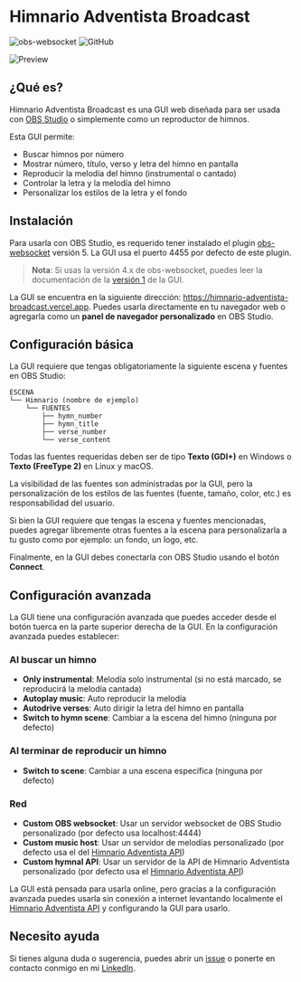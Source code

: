 # Himnario Adventista Broadcast

![obs-websocket](https://img.shields.io/badge/obs--websocket-5.x-blue?style=for-the-badge)
![GitHub](https://img.shields.io/github/license/jhormanrus/himnario-adventista-broadcast?style=for-the-badge)

![Preview](https://res.cloudinary.com/jhormanrus/image/upload/v1675045208/my-repositories/himnario-adventista/2.png)

## ¿Qué es?

Himnario Adventista Broadcast es una GUI web diseñada para ser usada con [OBS Studio](https://obsproject.com) o simplemente como un reproductor de himnos.

Esta GUI permite:

- Buscar himnos por número
- Mostrar número, título, verso y letra del himno en pantalla
- Reproducir la melodía del himno (instrumental o cantado)
- Controlar la letra y la melodía del himno
- Personalizar los estilos de la letra y el fondo

## Instalación

Para usarla con OBS Studio, es requerido tener instalado el plugin [obs-websocket](https://obsproject.com/forum/resources/obs-websocket-remote-control-obs-studio-using-websockets.466) versión 5. La GUI usa el puerto 4455 por defecto de este plugin.

> **Nota**: Si usas la versión 4.x de obs-websocket, puedes leer la documentación de la [versión 1](https://github.com/jhormanrus/himnario-adventista-broadcast/tree/1.x) de la GUI.

La GUI se encuentra en la siguiente dirección: <https://himnario-adventista-broadcast.vercel.app>. Puedes usarla directamente en tu navegador web o agregarla como un **panel de navegador personalizado** en OBS Studio.

## Configuración básica

La GUI requiere que tengas obligatoriamente la siguiente escena y fuentes en OBS Studio:

```text
ESCENA
└── Himnario (nombre de ejemplo)
    └── FUENTES
        ├── hymn_number
        ├── hymn_title
        ├── verse_number
        └── verse_content
```

Todas las fuentes requeridas deben ser de tipo **Texto (GDI+)** en Windows o **Texto (FreeType 2)** en Linux y macOS.

La visibilidad de las fuentes son administradas por la GUI, pero la personalización de los estilos de las fuentes (fuente, tamaño, color, etc.) es responsabilidad del usuario.

Si bien la GUI requiere que tengas la escena y fuentes mencionadas, puedes agregar libremente otras fuentes a la escena para personalizarla a tu gusto como por ejemplo: un fondo, un logo, etc.

Finalmente, en la GUI debes conectarla con OBS Studio usando el botón **Connect**.

## Configuración avanzada

La GUI tiene una configuración avanzada que puedes acceder desde el botón tuerca en la parte superior derecha de la GUI. En la configuración avanzada puedes establecer:

### Al buscar un himno
- **Only instrumental**: Melodía solo instrumental (si no está marcado, se reproducirá la melodía cantada)
- **Autoplay music**: Auto reproducir la melodía
- **Autodrive verses**: Auto dirigir la letra del himno en pantalla
- **Switch to hymn scene**: Cambiar a la escena del himno (ninguna por defecto)

### Al terminar de reproducir un himno
- **Switch to scene**: Cambiar a una escena específica (ninguna por defecto)

### Red
- **Custom OBS websocket**: Usar un servidor websocket de OBS Studio personalizado (por defecto usa localhost:4444)
- **Custom music host**: Usar un servidor de melodías personalizado (por defecto usa el del [Himnario Adventista API](https://github.com/jhormanrus/himnario-adventista-api))
- **Custom hymnal API**: Usar un servidor de la API de Himnario Adventista personalizado (por defecto usa el [Himnario Adventista API](https://sdah.my.to/hymn))

La GUI está pensada para usarla online, pero gracias a la configuración avanzada puedes usarla sin conexión a internet levantando localmente el [Himnario Adventista API](https://github.com/jhormanrus/himnario-adventista-api) y configurando la GUI para usarlo.

## Necesito ayuda

Si tienes alguna duda o sugerencia, puedes abrir un [issue](https://github.com/jhormanrus/himnario-adventista-api/issues) o ponerte en contacto conmigo en mi [LinkedIn](https://www.linkedin.com/in/jhormanrus/).
